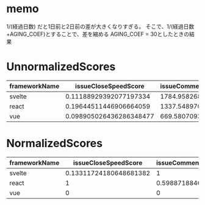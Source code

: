 # memo
1/(経過日数) だと1日前と2日前の差が大きくなりすぎる。
そこで、1/(経過日数+AGING_COEF)とすることで、差を縮める
AGING_COEF = 30としたときの結果

# UnnormalizedScores

frameworkName|issueCloseSpeedScore|issueCommentByCollaboratorScore|abandonedScore|maintenanceScore
---|---|---|---|---
svelte|0.11188929392077197334|1784.9582680289229638|2443.1337101407532317|-
react|0.19644511446906664059|1337.5489700668245657|3352.4145774857825179|-
vue|0.098905026436286348477|669.58070934904222834|168.31648575135316933|-

# NormalizedScores

frameworkName|issueCloseSpeedScore|issueCommentByCollaboratorScore|abandonedScore|maintenanceScore
---|---|---|---|---
svelte|0.13311724180648681382|1|0.71443063588228546062|0.41868660592420135318
react|1|0.59887188469917276202|1|0.598871884699172762
vue|0|0|0|0